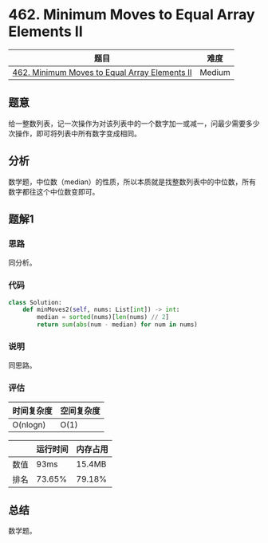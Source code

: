 # 462. Minimum Moves to Equal Array Elements II

| 题目 | 难度 |
| ---- | ---- |
| [462. Minimum Moves to Equal Array Elements II](https://leetcode.com/problems/minimum-moves-to-equal-array-elements-ii/) | Medium |

## 题意

给一整数列表，记一次操作为对该列表中的一个数字加一或减一，问最少需要多少次操作，即可将列表中所有数字变成相同。

## 分析

数学题，中位数（median）的性质，所以本质就是找整数列表中的中位数，所有数字都往这个中位数变即可。

## 题解1

### 思路

同分析。

### 代码

```python
class Solution:
    def minMoves2(self, nums: List[int]) -> int:
        median = sorted(nums)[len(nums) // 2]
        return sum(abs(num - median) for num in nums)
```

### 说明

同思路。

### 评估

| 时间复杂度 | 空间复杂度 |
| ---- | ---- |
| O(nlogn) | O(1) |

| | 运行时间 | 内存占用 |
| ---- | ---- | ---- |
| 数值 | 93ms | 15.4MB |
| 排名 | 73.65% | 79.18% |

## 总结

数学题。
